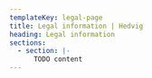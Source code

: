 ```yaml
---
templateKey: legal-page
title: Legal information | Hedvig
heading: Legal information
sections:
  - section: |-
      TODO content 
---
```

